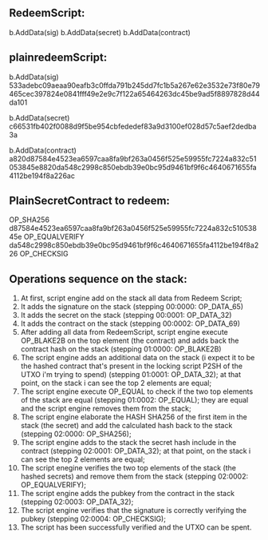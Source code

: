 ## RedeemScript:

b.AddData(sig)
b.AddData(secret)
b.AddData(contract)

## plainredeemScript: 
 
b.AddData(sig)
533adebc09aeaa90eafb3c0ffda791b245dd7fc1b5a267e62e3532e73f80e79465cec397824e0841fff49e2e9c7f122a65464263dc45be9ad5f8897828d44da101

b.AddData(secret)
c66531fb402f0088d9f5be954cbfededef83a9d3100ef028d57c5aef2dedba3a

b.AddData(contract) 
a820d87584e4523ea6597caa8fa9bf263a0456f525e59955fc7224a832c51053845e8820da548c2998c850ebdb39e0bc95d9461bf9f6c4640671655fa4112be194f8a226ac


## PlainSecretContract to redeem: 

OP_SHA256 
d87584e4523ea6597caa8fa9bf263a0456f525e59955fc7224a832c51053845e 
OP_EQUALVERIFY 
da548c2998c850ebdb39e0bc95d9461bf9f6c4640671655fa4112be194f8a226 
OP_CHECKSIG


## Operations sequence on the stack:
1. At first, script engine add on the stack all data from Redeem Script;
2. It adds the signature on the stack (stepping 00:0000: OP_DATA_65)
3. It adds the secret on the stack (stepping 00:0001: OP_DATA_32)
4. It adds the contract on the stack (stepping 00:0002: OP_DATA_69)
5. After adding all data from RedeemScript, script engine execute OP_BLAKE2B on the top element (the contract) and adds back the contract hash on the stack (stepping 01:0000: OP_BLAKE2B)
6. The script engine adds an additional data on the stack (i expect it to be the hashed contract that's present in the locking script P2SH of the UTXO i'm trying to spend) (stepping 01:0001: OP_DATA_32); at that point, on the stack i can see the top 2 elements are equal;
7. The script engine execute OP_EQUAL to check if the two top elements of the stack are equal (stepping 01:0002: OP_EQUAL); they are equal and the script engine removes them from the stack;
8. The script engine elaborate the HASH SHA256 of the first item in the stack (the secret) and add the calculated hash back to the stack (stepping 02:0000: OP_SHA256);
9. The script engine adds to the stack the secret hash include in the contract (stepping 02:0001: OP_DATA_32); at that point, on the stack i can see the top 2 elements are equal;
10. The script enegine verifies the two top elements of the stack (the hashed secrets) and remove them from the stack (stepping 02:0002: OP_EQUALVERIFY);
11. The script engine adds the pubkey from the contract in the stack (stepping 02:0003: OP_DATA_32);
12. The script engine verifies that the signature is correctly verifying the pubkey (stepping 02:0004: OP_CHECKSIG);
13. The script has been successfully verified and the UTXO can be spent.


